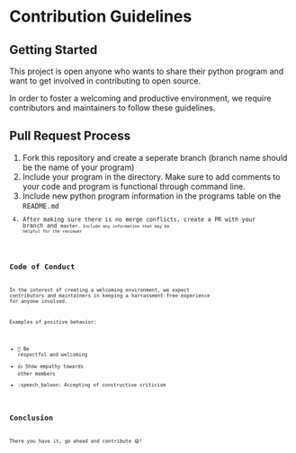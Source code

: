 # Contribution Guidelines

## Getting Started

This project is open anyone who wants to share their python program and want to get involved in contributing to open source.

In order to foster a welcoming and productive environment, we require contributors and maintainers to follow these guidelines.

## Pull Request Process

1. Fork this repository and create a seperate branch (branch name should be the name of your program)
2. Include your program in the directory. Make sure to add comments to your code and program is functional through command line.
3. Include new python program information in the programs table on the <code>README.md<code>
4. After making sure there is no merge conflicts, create a PR with your branch and <code>master<code>. Include any information that may be helpful for the reviewer

## Code of Conduct

In the interest of creating a welcoming environment, we expect contributors and maintainers in keeping a harrassment-free experience for anyone involved.

Examples of positive behavior:

* :raised_hands: Be respectful and welcoming
* :+1: Show empathy towards other members
* :speech_baloon: Accepting of constructive criticism

## Conclusion

There you have it, go ahead and contribute :smiley:!
